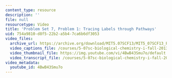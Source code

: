 ```yaml
---
content_type: resource
description: ''
file: null
resourcetype: Video
title: 'Problem Set 7, Problem 1: Tracing Labels through Pathways'
uid: 754a9810-d8f5-22b2-a5b4-7ca6b6df3053
video_files:
  archive_url: https://archive.org/download/MIT5.07SCF13/MIT5_07SCF13_Pset7_Q1_300k.mp4
  video_captions_file: /courses/5-07sc-biological-chemistry-i-fall-2013/a03df2bb9b3d50ecb2edf2a740968d8e_4BwB43Smu7o.vtt
  video_thumbnail_file: https://img.youtube.com/vi/4BwB43Smu7o/default.jpg
  video_transcript_file: /courses/5-07sc-biological-chemistry-i-fall-2013/8db5ec7e520177d7a5066a112fe6d740_4BwB43Smu7o.pdf
video_metadata:
  youtube_id: 4BwB43Smu7o
---
```

